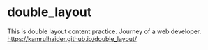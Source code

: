 # double_layout
This is double layout content practice. Journey of a web developer.
https://kamrulhaider.github.io/double_layout/
